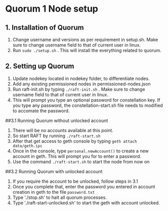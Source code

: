 # Quorum 1 Node setup

## 1. Installation of Quorum
1. Change username and versions as per requirement in setup.sh. Make sure to change username field to that of current user in linux.
2. Run `sudo ./setup.sh` . This will install the everything related to quorum.

## 2. Setting up Quorum
1. Update nodekey located in nodekey folder, to differentiate nodes.
2. Add any existing permissioned nodes in permissioned-nodes.json 
3. Run raft-init.sh by typing `./raft-init.sh` . Make sure to change username field to that of current user in linux.
4. This will prompt you type an optional password for constellation key. If you type any password, the constellation-start.sh file needs to modified to accomate the password.

##3.1  Running Quorum without unlocked account
1. There will be no accounts available at this point.
2. So start RAFT by running `./raft-start.sh` 
3. After that get access to geth console by typing `geth attach data/geth.ipc`
4. Once in the console, type `personal.newAccount()` to create a new account in geth. This will prompt you for to enter a password.
5. Use the command `./raft-start.sh` to start the node from now on

##3.2  Running Quorum with unlocked account
1. If you require the account to be unlocked, follow steps in 3.1
2. Once you complete that, enter the password you entered in account creation in geth to the file `password.txt`
3. Type './stop.sh' to halt all quorum processes.
4. Type './raft-start-unlocked.sh' to start the geth with account unlocked.